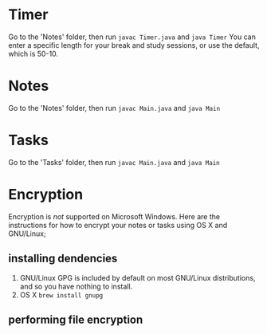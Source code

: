 # Timer
Go to the 'Notes' folder, then run ``javac Timer.java`` and ``java Timer``
You can enter a specific length for your break and study sessions, or use the default, which is 50-10.

# Notes
Go to the 'Notes' folder, then run ``javac Main.java`` and ``java Main``

# Tasks
Go to the 'Tasks' folder, then run ``javac Main.java`` and ``java Main``

# Encryption

Encryption is _not_ supported on Microsoft Windows. Here are the instructions for how
to encrypt your notes or tasks using OS X and GNU/Linux;

## installing dendencies
1. GNU/Linux
GPG is included by default on most GNU/Linux distributions, and so you have nothing to install.
2. OS X
```brew install gnupg```

## performing file encryption
